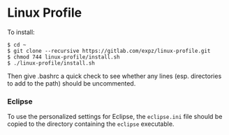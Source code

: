 # Linux Profile

To install:

```
$ cd ~
$ git clone --recursive https://gitlab.com/expz/linux-profile.git
$ chmod 744 linux-profile/install.sh
$ ./linux-profile/install.sh
```

Then give .bashrc a quick check to see whether any lines (esp. directories to 
add to the path) should be uncommented.

### Eclipse

To use the personalized settings for Eclipse, the `eclipse.ini` file should 
be copied to the directory containing the `eclipse` executable. 
